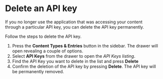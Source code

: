 # Delete an API key
If you no longer use the application that was accessing your content through a particular API key, you can delete the API key permanently.

Follow the steps to delete the API key.

1. Press the **Content Types & Entries** button in the sidebar. The drawer will open revealing a couple of options.
2. Select **API Keys** from the drawer to open the *API Keys listing*.
3. Find the API Key you want to delete in the list and press **Delete**
4. Confirm the deletion of the API key by pressing **Delete**. The API key will be permanently removed.
